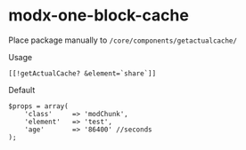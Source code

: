 # modx-one-block-cache

Place package manually to ``/core/components/getactualcache/``

Usage
```
[[!getActualCache? &element=`share`]]
```

Default
```
$props = array(
	'class'		=> 'modChunk',
	'element'	=> 'test',
	'age'		=> '86400' //seconds
);
```